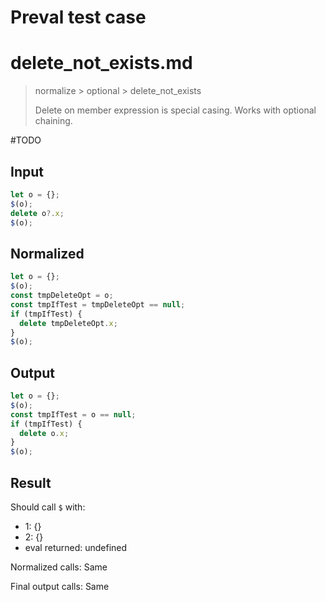 # Preval test case

# delete_not_exists.md

> normalize > optional > delete_not_exists
>
> Delete on member expression is special casing. Works with optional chaining.

#TODO

## Input

`````js filename=intro
let o = {};
$(o);
delete o?.x;
$(o);
`````

## Normalized

`````js filename=intro
let o = {};
$(o);
const tmpDeleteOpt = o;
const tmpIfTest = tmpDeleteOpt == null;
if (tmpIfTest) {
  delete tmpDeleteOpt.x;
}
$(o);
`````

## Output

`````js filename=intro
let o = {};
$(o);
const tmpIfTest = o == null;
if (tmpIfTest) {
  delete o.x;
}
$(o);
`````

## Result

Should call `$` with:
 - 1: {}
 - 2: {}
 - eval returned: undefined

Normalized calls: Same

Final output calls: Same
